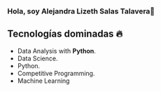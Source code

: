 ### Hola, soy Alejandra Lizeth Salas Talavera👋

## Tecnologías dominadas :fire:
- Data Analysis with **Python**.
- Data Science.
- Python.
- Competitive Programming.
- Machine Learning

<!--
**Alejandra119/Alejandra119** is a ✨ _special_ ✨ repository because its `README.md` (this file) appears on your GitHub profile.

Here are some ideas to get you started:

- 🔭 I’m currently working on ...
- 🌱 I’m currently learning ...
- 👯 I’m looking to collaborate on ...
- 🤔 I’m looking for help with ...
- 💬 Ask me about ...
- 📫 How to reach me: ...
- 😄 Pronouns: ...
- ⚡ Fun fact: ...
-->
